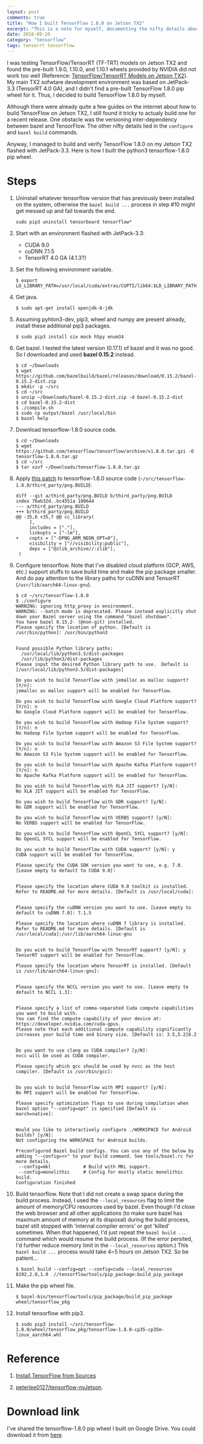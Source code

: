 ```yaml
---
layout: post
comments: true
title: "How I built TensorFlow 1.8.0 on Jetson TX2"
excerpt: "This is a note for myself, documenting the nifty details about how I built tensorflow 1.8.0 pip wheel with TensorRT support on a Jetson TX2 flashed with JetPack-3.3."
date: 2018-09-20
category: "tensorflow"
tags: tensorrt tensorflow
---
```


I was testing TensorFlow/TensorRT (TF-TRT) models on Jetson TX2 and found the pre-built 1.9.0, 1.10.0, and 1.10.1 wheels provided by NVIDIA did not work too well (Reference: [TensorFlow/TensorRT Models on Jetson TX2](https://jkjung-avt.github.io/tf-trt-models/)).  My main TX2 sofwtare development environment was based on JetPack-3.3 (TensorRT 4.0 GA), and I didn't find a pre-built TensorFlow 1.8.0 pip wheel for it.  Thus, I decided to build TensorFlow 1.8.0 by myself.

Although there were already quite a few guides on the internet about how to build TensorFlow on Jetson TX2, I still found it tricky to actualy build one for a recent release.  One obstacle was the versioning inter-dependency between bazel and TensorFlow.  The other nifty details lied in the `configure` and `bazel build` commands.

Anyway, I managed to build and verify TensorFlow 1.8.0 on my Jetson TX2 flashed with JetPack-3.3. Here is how I built the python3 tensorflow-1.8.0 pip wheel.

# Steps

1. Uninstall whatever tensorflow version that has previously been installed on the system, otherwise the `bazel build ...` process in step #10 might get messed up and fail towards the end.

   ```shell
   sudo pip3 uninstall tensorboard tensorflow*
   ```

2. Start with an environment flashed with JetPack-3.3:
   * CUDA 9.0
   * cuDNN 7.1.5
   * TensorRT 4.0 GA (4.1.3?)

3. Set the following environment variable.

   ```shell
   $ export LD_LIBRARY_PATH=/usr/local/cuda/extras/CUPTI/lib64:$LD_LIBRARY_PATH
   ```

4. Get java.

   ```shell
   $ sudo apt-get install openjdk-8-jdk
   ```

5. Assuming pyhton3-dev, pip3, wheel and numpy are present already, install these additional pip3 packages.

   ```
   $ sudo pip3 install six mock h5py enum34
   ```

6. Get bazel.  I tested the latest version (0.17.1) of bazel and it was no good.  So I downloaded and used **bazel 0.15.2** instead.

   ```
   $ cd ~/Downloads
   $ wget https://github.com/bazelbuild/bazel/releases/download/0.15.2/bazel-0.15.2-dist.zip
   $ mkdir -p ~/src
   $ cd ~/src
   $ unzip ~/Downloads/bazel-0.15.2-dist.zip -d bazel-0.15.2-dist
   $ cd bazel-0.15.2-dist
   $ ./compile.sh
   $ sudo cp output/bazel /usr/local/bin
   $ bazel help
   ```

7. Download tensorflow-1.8.0 source code.

   ```
   $ cd ~/Downloads
   $ wget https://github.com/tensorflow/tensorflow/archive/v1.8.0.tar.gzi -O tensorflow-1.8.0.tar.gz
   $ cd ~/src
   $ tar xzvf ~/Downloads/tensorflow-1.8.0.tar.gz
   ``` 

8. Apply [this patch](https://github.com/peterlee0127/tensorflow-nvJetson/blob/master/patch/tensorflow1.8.patch) to tensorflow-1.8.0 source code (`~/src/tensorflow-1.8.0/third_party/png.BUILD`).

   ```
   diff --git a/third_party/png.BUILD b/third_party/png.BUILD
   index 76ab32d..bc4551a 100644
   --- a/third_party/png.BUILD
   +++ b/third_party/png.BUILD
   @@ -35,6 +35,7 @@ cc_library(
        ],
        includes = ["."],
        linkopts = ["-lm"],
   +    copts = ["-DPNG_ARM_NEON_OPT=0"],
        visibility = ["//visibility:public"],
        deps = ["@zlib_archive//:zlib"],
    )
   ```

9. Configure tensorflow.  Note that I've disabled cloud platform (GCP, AWS, etc.) support stuffs to save build time and make the pip package smaller.  And do pay attention to the library paths for cuDNN and TensorRT (`/usr/lib/aarch64-linux-gnu`).

   ```shell
   $ cd ~/src/tensorflow-1.8.0
   $ ./configure
   WARNING: ignoring http_proxy in environment.
   WARNING: --batch mode is deprecated. Please instead explicitly shut down your Bazel server using the command "bazel shutdown".
   You have bazel 0.15.2- (@non-git) installed.
   Please specify the location of python. [Default is /usr/bin/python]: /usr/bin/python3
   
   
   Found possible Python library paths:
     /usr/local/lib/python3.5/dist-packages
     /usr/lib/python3/dist-packages
   Please input the desired Python library path to use.  Default is [/usr/local/lib/python3.5/dist-packages]
   
   Do you wish to build TensorFlow with jemalloc as malloc support? [Y/n]: 
   jemalloc as malloc support will be enabled for TensorFlow.
   
   Do you wish to build TensorFlow with Google Cloud Platform support? [Y/n]: n
   No Google Cloud Platform support will be enabled for TensorFlow.
   
   Do you wish to build TensorFlow with Hadoop File System support? [Y/n]: n
   No Hadoop File System support will be enabled for TensorFlow.
   
   Do you wish to build TensorFlow with Amazon S3 File System support? [Y/n]: n
   No Amazon S3 File System support will be enabled for TensorFlow.
   
   Do you wish to build TensorFlow with Apache Kafka Platform support? [Y/n]: n
   No Apache Kafka Platform support will be enabled for TensorFlow.
   
   Do you wish to build TensorFlow with XLA JIT support? [y/N]: 
   No XLA JIT support will be enabled for TensorFlow.
   
   Do you wish to build TensorFlow with GDR support? [y/N]: 
   No GDR support will be enabled for TensorFlow.
   
   Do you wish to build TensorFlow with VERBS support? [y/N]: 
   No VERBS support will be enabled for TensorFlow.
   
   Do you wish to build TensorFlow with OpenCL SYCL support? [y/N]: 
   No OpenCL SYCL support will be enabled for TensorFlow.
   
   Do you wish to build TensorFlow with CUDA support? [y/N]: y
   CUDA support will be enabled for TensorFlow.
   
   Please specify the CUDA SDK version you want to use, e.g. 7.0. [Leave empty to default to CUDA 9.0]: 
   
   
   Please specify the location where CUDA 9.0 toolkit is installed. Refer to README.md for more details. [Default is /usr/local/cuda]: 
   
   
   Please specify the cuDNN version you want to use. [Leave empty to default to cuDNN 7.0]: 7.1.5
   
   Please specify the location where cuDNN 7 library is installed. Refer to README.md for more details. [Default is /usr/local/cuda]:/usr/lib/aarch64-linux-gnu
   
   
   Do you wish to build TensorFlow with TensorRT support? [y/N]: y
   TensorRT support will be enabled for TensorFlow.
   
   Please specify the location where TensorRT is installed. [Default is /usr/lib/aarch64-linux-gnu]:
   
   
   Please specify the NCCL version you want to use. [Leave empty to default to NCCL 1.3]: 
   
   
   Please specify a list of comma-separated Cuda compute capabilities you want to build with.
   You can find the compute capability of your device at: https://developer.nvidia.com/cuda-gpus.
   Please note that each additional compute capability significantly increases your build time and binary size. [Default is: 3.5,5.2]6.2
   
   
   Do you want to use clang as CUDA compiler? [y/N]: 
   nvcc will be used as CUDA compiler.
   
   Please specify which gcc should be used by nvcc as the host compiler. [Default is /usr/bin/gcc]: 
   
   
   Do you wish to build TensorFlow with MPI support? [y/N]: 
   No MPI support will be enabled for TensorFlow.
   
   Please specify optimization flags to use during compilation when bazel option "--config=opt" is specified [Default is -march=native]: 
   
   
   Would you like to interactively configure ./WORKSPACE for Android builds? [y/N]: 
   Not configuring the WORKSPACE for Android builds.
   
   Preconfigured Bazel build configs. You can use any of the below by adding "--config=<>" to your build command. See tools/bazel.rc for more details.
   	--config=mkl         	# Build with MKL support.
   	--config=monolithic  	# Config for mostly static monolithic build.
   Configuration finished
   ```

10. Build tensorflow.  Note that I did not create a swap space during the build process.  Instead, I used the `--local_resources` flag to limit the amount of memory/CPU resources used by bazel.  Even though I'd close the web browser and all other applications (to make sure bazel has maximum amount of memory at its disposal) during the build process, bazel still stopped with 'internal compiler errors' or got 'killed' sometimes.  When that happened, I'd just repeat the `bazel build ...` command which would resume the build process.  (If the error persited, I'd further reduce memory limit in the `--local_resources` option.)  This `bazel build ...` process would take 4~5 hours on Jetson TX2.  So be patient...

    ```shell
    $ bazel build --config=opt --config=cuda --local_resources 8192,2.0,1.0  //tensorflow/tools/pip_package:build_pip_package
    ```

11. Make the pip wheel file.

    ```
    $ bazel-bin/tensorflow/tools/pip_package/build_pip_package wheel/tensorflow_pkg
    ```

12. Install tensorflow with pip3.

    ```
    $ sudo pip3 install ~/src/tensorflow-1.8.0/wheel/tensorflow_pkg/tensorflow-1.8.0-cp35-cp35m-linux_aarch64.whl
    ```

# Reference

1. [Install TensorFlow from Sources](https://www.tensorflow.org/install/install_sources)

2. [peterlee0127/tensorflow-nvJetson](https://github.com/peterlee0127/tensorflow-nvJetson).

# Download link

I've shared the tensorflow-1.8.0 pip wheel I built on Google Drive. You could download it from [here](https://drive.google.com/file/d/1bAUNe26fKgGXuJiZYs1eT2ig8SCj2gW-/view).
